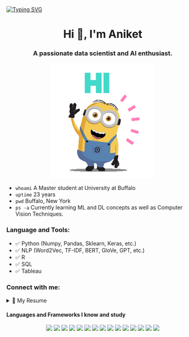 
[![Typing SVG](https://readme-typing-svg.herokuapp.com?color=F77222&size=29&multiline=true&width=700&lines=Welcome+to+my+GitHub+Profile)](https://git.io/typing-svg)

<!--
**rorschach02/rorschach02** is a ✨ _special_ ✨ repository because its `README.md` (this file) appears on your GitHub profile.

Here are some ideas to get you started:

- 🔭 I’m currently working on ...
- 🌱 I’m currently learning ...
- 👯 I’m looking to collaborate on ...
- 🤔 I’m looking for help with ...
- 💬 Ask me about ...
- 📫 How to reach me: ...
- 😄 Pronouns: ...
- ⚡ Fun fact: ...
-->


<h1 align="center">Hi 👋, I'm Aniket</h1>

<h3 align="center">A passionate data scientist and AI enthusiast.</h3>

<p align="center"><img src="images/hello_there.gif"></p>

- `whoami` A Master student at University at Buffalo 
- `uptime` 23 years
- `pwd` Buffalo, New York
- `ps -a` Currently learning ML and DL concepts as well as Computer Vision Techniques.

### Language and Tools:
- ✅ Python (Numpy, Pandas, Sklearn, Keras, etc.)
- ✅ NLP (Word2Vec, TF-IDF, BERT, GloVe, GPT, etc.)
- ✅ R
- ✅ SQL
- ✅ Tableau


<h3 align="left">Connect with me:</h3>

</p>

<details>
  <summary>📃 My Resume</summary>

## Education

- 📖 **Master in Profession Studies - Data Science and Analytics**\
📆 2021 - 2023\
📍 **University at Buffalo** - New York, United States


- 📖 **Bachelor's in Computer Applications**\
📆 2017 - 2020\
📍 **St. Xavier's College** - Ahmedabad, India


## Experience
- 👨‍💻 **Web Developer Intern**\
📆 2019 - 2020\
📍 **Silverwing Technologies** - Ahmedabad, India
 </details>
 
 <h4> Languages and Frameworks I know and study</h4>

<p align="center">
    <a alt="python">
        <img src="https://img.shields.io/badge/-python-blue?logo=python&logoColor=white" /></a>
    <a alt="C">
       <img src="https://img.shields.io/badge/-blue?logo=c&logoColor=white" /></a>
    <a alt="R">
       <img src="https://img.shields.io/badge/-R-blue?logo=R&logoColor=white" /></a>
    <a alt="Git">
       <img src="https://img.shields.io/badge/-Git-blue?logo=Git&logoColor=white" /></a>
    <a alt="CSS3">
      <img src="https://img.shields.io/badge/-CSS-blue?logo=CSS3&logoColor=white" /></a>
    <a alt="HTML5">
      <img src="https://img.shields.io/badge/-HTML-blue?logo=HTML5&logoColor=white" /></a>
    <a alt="JavaScript">
      <img src="https://img.shields.io/badge/-JavaScript-blue?logo=JavaScript&logoColor=white" /></a>
    <a alt="Bootstrap">
      <img src="https://img.shields.io/badge/-Bootstrap-blue?logo=Bootstrap&logoColor=white" /></a>
    <a alt="SQLite">
      <img src="https://img.shields.io/badge/-SQLite-blue?logo=SQLite&logoColor=white" /></a>
    <a alt="pandas">
      <img src="https://img.shields.io/badge/-pandas-blue?logo=pandas&logoColor=white" /></a>
    <a alt="NumPy">
      <img src="https://img.shields.io/badge/-NumPy-blue?logo=NumPy&logoColor=white" /></a>
    <a alt="Matplotlib">
      <img src="https://img.shields.io/badge/-Matplotlib-blue?logo=Matplotlib&logoColor=white" /></a>
    <a alt="Keras">
      <img src="https://img.shields.io/badge/-Keras-blue?logo=Keras&logoColor=white" /></a>
    <a alt="Tensorflow">
      <img src="https://img.shields.io/badge/-tensorflow-blue?logo=tensorflow&logoColor=white" /></a>
    <a alt="WordPress">
      <img src="https://img.shields.io/badge/-WordPress-blue?logo=WordPress&logoColor=white" /></a>
</p>






